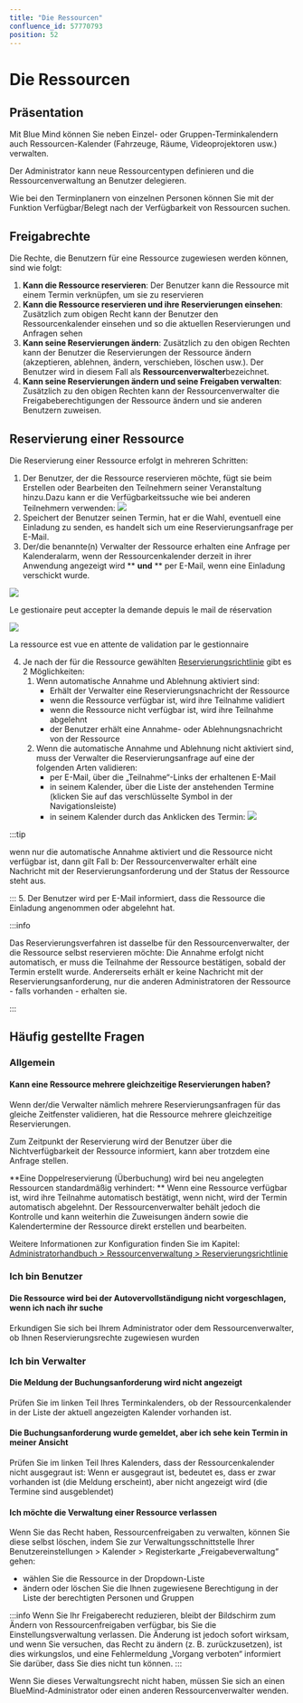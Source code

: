 ```yaml
---
title: "Die Ressourcen"
confluence_id: 57770793
position: 52
---
```

# Die Ressourcen


## Präsentation

Mit Blue Mind können Sie neben Einzel- oder Gruppen-Terminkalendern auch Ressourcen-Kalender (Fahrzeuge, Räume, Videoprojektoren usw.) verwalten.

Der Administrator kann neue Ressourcentypen definieren und die Ressourcenverwaltung an Benutzer delegieren.

Wie bei den Terminplanern von einzelnen Personen können Sie mit der Funktion Verfügbar/Belegt nach der Verfügbarkeit von Ressourcen suchen.


## Freigabrechte

Die Rechte, die Benutzern für eine Ressource zugewiesen werden können, sind wie folgt:

1. **Kann die Ressource reservieren**: Der Benutzer kann die Ressource mit einem Termin verknüpfen, um sie zu reservieren
2. **Kann die Ressource reservieren und ihre Reservierungen einsehen**: Zusätzlich zum obigen Recht kann der Benutzer den Ressourcenkalender einsehen und so die aktuellen Reservierungen und Anfragen sehen
3. **Kann seine Reservierungen ändern**: Zusätzlich zu den obigen Rechten kann der Benutzer die Reservierungen der Ressource ändern (akzeptieren, ablehnen, ändern, verschieben, löschen usw.). Der Benutzer wird in diesem Fall als **Ressourcenverwalter**bezeichnet.
4. **Kann seine Reservierungen ändern und seine Freigaben verwalten**: Zusätzlich zu den obigen Rechten kann der Ressourcenverwalter die Freigabeberechtigungen der Ressource ändern und sie anderen Benutzern zuweisen.


## Reservierung einer Ressource

Die Reservierung einer Ressource erfolgt in mehreren Schritten:

1. Der Benutzer, der die Ressource reservieren möchte, fügt sie beim Erstellen oder Bearbeiten den Teilnehmern seiner Veranstaltung hinzu.Dazu kann er die Verfügbarkeitssuche wie bei anderen Teilnehmern verwenden: ![](../attachments/57770793/57770801.png)
2. Speichert der Benutzer seinen Termin, hat er die Wahl, eventuell eine Einladung zu senden, es handelt sich um eine Reservierungsanfrage per E-Mail.
3. Der/die benannte(n) Verwalter der Ressource erhalten eine Anfrage per Kalenderalarm, wenn der Ressourcenkalender derzeit in ihrer Anwendung angezeigt wird ** **und** ** per E-Mail, wenn eine Einladung verschickt wurde.


![](../attachments/57770793/57770799.png)

Le gestionaire peut accepter la demande depuis le mail de réservation


![](../attachments/57770793/57770797.png)

La ressource est vue en attente de validation par le gestionnaire


4. Je nach der für die Ressource gewählten [Reservierungsrichtlinie](/Guide_de_l_administrateur/Gestion_des_entités/Ressources/#Administrationdesressources-surbooking) gibt es 2 Möglichkeiten:
    1. Wenn automatische Annahme und Ablehnung aktiviert sind:
        - Erhält der Verwalter eine Reservierungsnachricht der Ressource
        - wenn die Ressource verfügbar ist, wird ihre Teilnahme validiert
        - wenn die Ressource nicht verfügbar ist, wird ihre Teilnahme abgelehnt
        - der Benutzer erhält eine Annahme- oder Ablehnungsnachricht von der Ressource
    2. Wenn die automatische Annahme und Ablehnung nicht aktiviert sind, muss der Verwalter die Reservierungsanfrage auf eine der folgenden Arten validieren:
        - per E-Mail, über die „Teilnahme“-Links der erhaltenen E-Mail
        - in seinem Kalender, über die Liste der anstehenden Termine (klicken Sie auf das verschlüsselte Symbol in der Navigationsleiste)
        - in seinem Kalender durch das Anklicken des Termin: ![](../attachments/57770793/57770795.png)


:::tip

wenn nur die automatische Annahme aktiviert und die Ressource nicht verfügbar ist, dann gilt Fall b: Der Ressourcenverwalter erhält eine Nachricht mit der Reservierungsanforderung und der Status der Ressource steht aus.

:::
5. Der Benutzer wird per E-Mail informiert, dass die Ressource die Einladung angenommen oder abgelehnt hat.


:::info

Das Reservierungsverfahren ist dasselbe für den Ressourcenverwalter, der die Ressource selbst reservieren möchte: Die Annahme erfolgt nicht automatisch, er muss die Teilnahme der Ressource bestätigen, sobald der Termin erstellt wurde.
Andererseits erhält er keine Nachricht mit der Reservierungsanforderung, nur die anderen Administratoren der Ressource - falls vorhanden - erhalten sie.

:::

## Häufig gestellte Fragen

### Allgemein

#### Kann eine Ressource mehrere gleichzeitige Reservierungen haben?

Wenn der/die Verwalter nämlich mehrere Reservierungsanfragen für das gleiche Zeitfenster validieren, hat die Ressource mehrere gleichzeitige Reservierungen.

Zum Zeitpunkt der Reservierung wird der Benutzer über die Nichtverfügbarkeit der Ressource informiert, kann aber trotzdem eine Anfrage stellen.

**Eine Doppelreservierung (Überbuchung) wird bei neu angelegten Ressourcen standardmäßig verhindert: ** Wenn eine Ressource verfügbar ist, wird ihre Teilnahme automatisch bestätigt, wenn nicht, wird der Termin automatisch abgelehnt. Der Ressourcenverwalter behält jedoch die Kontrolle und kann weiterhin die Zuweisungen ändern sowie die Kalendertermine der Ressource direkt erstellen und bearbeiten.

Weitere Informationen zur Konfiguration finden Sie im Kapitel: [Administratorhandbuch > Ressourcenverwaltung > Reservierungsrichtlinie](/Guide_de_l_administrateur/Gestion_des_entités/Ressources/#Administrationdesressources-surbooking)

### Ich bin Benutzer

#### Die Ressource wird bei der Autovervollständigung nicht vorgeschlagen, wenn ich nach ihr suche

Erkundigen Sie sich bei Ihrem Administrator oder dem Ressourcenverwalter, ob Ihnen Reservierungsrechte zugewiesen wurden

### Ich bin Verwalter

#### Die Meldung der Buchungsanforderung wird nicht angezeigt

Prüfen Sie im linken Teil Ihres Terminkalenders, ob der Ressourcenkalender in der Liste der aktuell angezeigten Kalender vorhanden ist.

#### Die Buchungsanforderung wurde gemeldet, aber ich sehe kein Termin in meiner Ansicht

Prüfen Sie im linken Teil Ihres Kalenders, dass der Ressourcenkalender nicht ausgegraut ist: Wenn er ausgegraut ist, bedeutet es, dass er zwar vorhanden ist (die Meldung erscheint), aber nicht angezeigt wird (die Termine sind ausgeblendet)

#### Ich möchte die Verwaltung einer Ressource verlassen

Wenn Sie das Recht haben, Ressourcenfreigaben zu verwalten, können Sie diese selbst löschen, indem Sie zur Verwaltungsschnittstelle Ihrer Benutzereinstellungen > Kalender > Registerkarte „Freigabeverwaltung“ gehen:

- wählen Sie die Ressource in der Dropdown-Liste
- ändern oder löschen Sie die Ihnen zugewiesene Berechtigung in der Liste der berechtigten Personen und Gruppen


:::info
Wenn Sie Ihr Freigaberecht reduzieren, bleibt der Bildschirm zum Ändern von Ressourcenfreigaben verfügbar, bis Sie die Einstellungsverwaltung verlassen. Die Änderung ist jedoch sofort wirksam, und wenn Sie versuchen, das Recht zu ändern (z. B. zurückzusetzen), ist dies wirkungslos, und eine Fehlermeldung „Vorgang verboten“ informiert Sie darüber, dass Sie dies nicht tun können.
:::

Wenn Sie dieses Verwaltungsrecht nicht haben, müssen Sie sich an einen BlueMind-Administrator oder einen anderen Ressourcenverwalter wenden.


